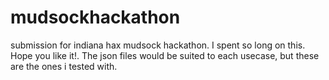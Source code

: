# mudsockhackathon
submission for indiana hax mudsock hackathon.
I spent so long on this. Hope you like it!. The json files would be suited to each usecase, but these are the ones i tested with. 
